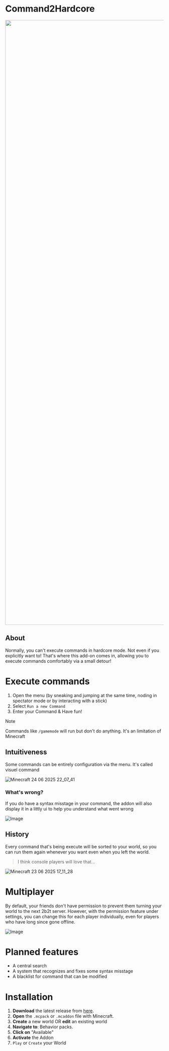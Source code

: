 # Command2Hardcore
<img src="https://github.com/user-attachments/assets/093e94d3-f5dd-4dbf-aa71-5da9e38741eb" width="1920" height="auto" />

## About
Normally, you can't execute commands in hardcore mode. Not even if you explicitly want to! That's where this add-on comes in, allowing you to execute commands comfortably via a small detour!

# Execute commands
1. Open the menu (by sneaking and jumping at the same time, noding in spectator mode or by interacting with a stick)
2. Select `Run a new Command`
3. Enter your Command & Have fun!

> [!NOTE]
> Commands like `/gamemode` will run but don't do anything.
It's an limitation of Minecraft

## Intuitiveness
Some commands can be entirely configuration via the menu. It's called visuel command

![Minecraft 24 06 2025 22_07_41](https://github.com/user-attachments/assets/4baef785-b802-432f-91d6-f507472f21d5)

### What's wrong?
If you do have a syntax misstage in your command, the addon will also display it in a littly ui to help you understand what went wrong

![Image](https://github.com/user-attachments/assets/ef4b2e37-3a38-4dd6-a26a-dd4ee877f12b)

## History
Every command that's being execute will be sorted to your world, so you can run them again whenever you want even when you left the world.
> I think console players will love that...

![Minecraft 23 06 2025 17_11_28](https://github.com/user-attachments/assets/79047fdf-9972-4bc0-a593-55314e98072b)

# Multiplayer
By default, your friends don't have permission to prevent them turning your world to the next 2b2t server.
However, with the permission feature under settings, you can change this for each player individually, even for players who have long since gone offline.

![Image](https://github.com/user-attachments/assets/77915bc5-f7fe-4379-89e9-950c11d31e4a)

# Planned features
- A central search
- A system that recognizes and fixes some syntax misstage
- A blacklist for command that can be modified

# Installation
1. **Download** the latest release from [here](https://github.com/TheFelixLive/Command2Hardcore/releases/latest).
2. **Open** the `.mcpack` or `.mcaddon` file with Minecraft.
3. **Create** a new world OR **edit** an existing world
4. **Navigate to**: Behavior packs.
5. **Click on** "Available"
6. **Activate** the Addon
7. `Play` or `Create` your World
